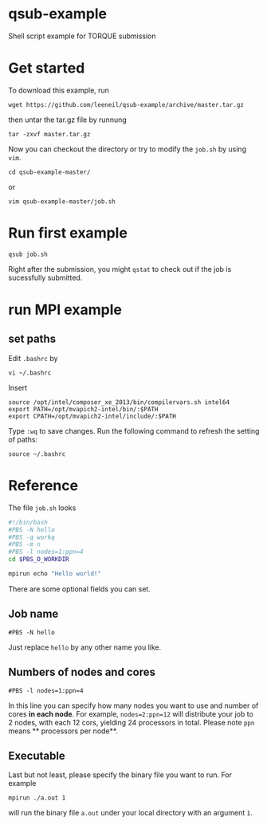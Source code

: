 qsub-example
============

Shell script example for TORQUE submission

# Get started

To download this example, run

```
wget https://github.com/leeneil/qsub-example/archive/master.tar.gz
```

then untar the tar.gz file by runnung

```
tar -zxvf master.tar.gz
```

Now you can checkout the directory or try to modify the `job.sh` by using `vim`.

```
cd qsub-example-master/
```

or 

```
vim qsub-example-master/job.sh
```

# Run first example

```
qsub job.sh
```

Right after the submission, you might `qstat` to check out if the job is sucessfully submitted.




# run MPI example

## set paths

Edit `.bashrc` by

```
vi ~/.bashrc
```

Insert
```
source /opt/intel/composer_xe_2013/bin/compilervars.sh intel64
export PATH=/opt/mvapich2-intel/bin/:$PATH
export CPATH=/opt/mvapich2-intel/include/:$PATH
```

Type `:wq` to save changes. Run the following command to refresh the setting of paths:

```
source ~/.bashrc
```


# Reference

The file `job.sh` looks

``` sh
#!/bin/bash
#PBS -N hello
#PBS -q workq
#PBS -m n
#PBS -l nodes=1:ppn=4
cd $PBS_O_WORKDIR

mpirun echo "Hello world!"
```

There are some optional fields you can set.

## Job name
```
#PBS -N hello
```

Just replace `hello` by any other name you like.

## Numbers of nodes and cores
```
#PBS -l nodes=1:ppn=4
```

In this line you can specify how many nodes you want to use and number of cores **in each node**. For example, `nodes=2:ppn=12` will distribute your job to 2 nodes, with each 12 cors, yielding 24 processors in total. Please note `ppn` means ** processors per node**.


## Executable

Last but not least, please specify the binary file you want to run. For example
```
mpirun ./a.out 1 
```
will run the binary file `a.out` under your local directory with an argument `1`.



